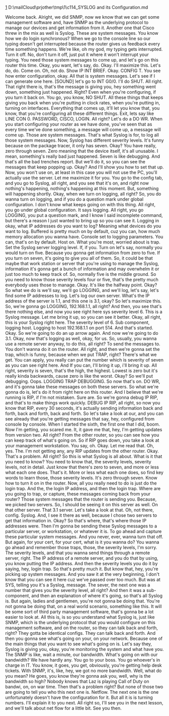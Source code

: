 [1](2)
D:\mailCloud\prjother\tmp\1\c114_SYSLOG and its Configuration.md  




Welcome back.
Alright, we did SNMP, now we know that we can get some management software and,
have SNMP as the underlying protocol to manage our devices and get information from it.
Another one that Cisco threw in the mix as well is Syslog.
These are system messages.
You know how we do login synchronous?
When we go to the console line so our typing doesn't get interrupted because the router gives us feedback every time something happens.
We're like, oh my god,
my typing gets interrupted.
Turn it off.
No, don't turn it off, just put it where it won't interrupt your typing.
You need those system messages to come up,
and let's go on this router this time.
Okay, you want, let's say, do.
Okay.
I'll maximize this.
Let's do, do.
Come on.
Oh, not do.
Show IP INT BRIEF.
Okay.
CONFIG T.
You see how enter configuration, okay.
All that is system messages.
Let's see if I can generate one here.
[SOUND] let's go to INT G0/0.
I'll do SHUT.
All right.
That right there is,
that's the message is giving you,
hey something went down,
something just happened.
Right?
Even when you're configuring,
if you turn it back on.
You go, you know, NO SHUT.
All these things that keeps giving you back when you're putting in clock rates,
when you're putting in,
turning on interfaces.
Everything that comes up,
it'll let you know that, you know,
that you're configuring all these different things.
Exit, lets say like LINE CON 0.
PASSWORD, CISCO, LOGIN.
All right?
Let's do a DO WR.
When you start configuring your router as we have done, you've seen that as every time we've done something, a message will come up, a message will come up.
Those are system messages.
That's what Syslog is for,
to log all those system messages.
Now, Syslog has different severity levels.
It's funny because on the package tracer,
it only has seven.
Okay?
You have really, zero through seven.
Zero meaning that the device itself,
it's all unusable.
I mean,
something's really bad just happened.
Seven is like debugging.
And that's all the bad trenches report.
But we'll do it, so you can see the messages that keep popping up.
Okay?
And I'll show you how to set that up.
Now, you won't use on,
at least in this case you will not use the PC, you'll actually use the server.
Let me maximize it for you.
You go to the config tab, and you go to Syslog, all right, and you see that it's on, and right now nothing's happening,
nothing's happening at this moment.
But, something will happening shortly.
Okay, when we turn on logging, all right?
So, you do wanna turn on logging, and if you do a question mark under global configuration.
I don't know what keeps going on with this thing.
All right,
you go under global configuration.
It says logging.
All right, you go LOGGING,
you put a question mark, and I know I said incomplete command, but there's a reason I just wanted to bring up so you can see it.
Logging in okay,
what IP addresses do you want to log?
Meaning what devices do you want to log.
Buffered is pretty much on by default,
cuz you can,
how much memory allocation you wanna have.
Console set to logging parameters.
You can, that's on by default.
Host on.
What you're most, worried about is trap.
Set the Syslog server logging level.
If, if you.
Turn on let's say,
normally you would turn on five.
Because you gonna get information from zero to five.
If you turn on seven,
it's going to give you all of them.
So, it could be that maybe that work station or server that you're using to manage the Syslog, information it's gonna get
a bunch of information and may overwhelm it or just too much to keep track of.
So, normally five is the middle ground.
So you need to know those severity levels four or five,
that's the pretty much everybody uses those to manage.
Okay.
It's like the halfway point.
Okay?
So what we do is we'll say, we'll go LOGGING, and we'll log, let's say,
let's find some IP addresses to log.
Let's log our own server.
What's the IP address of the server is 1.1, and this one is 3.1, okay?
So let's maximize this.
So, we're gonna go LOGGING,
192.168.1.1, all right?
And then,
you see that's there nothing else,
and now you see right here sys severity level 6.
This is a Syslog message.
Let me bring it up, so you can see it better.
Okay, all right,
this is your Syslog right here.
The severity level of 6.
Sub component, logging host.
Logging to host 192.168.1.1 on port 514.
And that's started.
Okay.
So we're going to do an up arrow again.
And now we're going to do 3.1.
Okay, now that's logging as well,
okay, for us.
So, usually, you wanna use a remote server anyway, to do this, all right?
To send the messages to.
You don't wanna do it on the router.
All right, and then we're gonna set the trap, which is funny,
because when we put TRAP, right?
There's what we get.
You can apply, you really can put the number which is severity of seven as you can see right here.
And If you can, I'll bring it up,
i'll bring it up.
All right, severity is seven,
that's the high, the highest.
Lowest is zero but it's really kinda backwards, cause zero is like the worst.
Okay?
So we'll put debugging.
Oops.
LOGGING TRAP DEBUGGING.
So now that's on.
DO WR, and it's gonna take these messages on both these servers.
So what we're gonna do is, let's do it from right here on this router.
And I believe that we're running is RIP,
if I'm not mistaken.
Sure are.
So we're gonna debug IP RIP, and that's to make things work quickly.
DEBUG IP RIP, all right, so now you know that RIP, every 30 seconds,
it's actually sending information back and forth, back and forth, back and forth.
So let's take a look at our,
and you can see already that you're getting messages that say,
hey, configured from console by console.
When I started the sixth,
the first one that I did, boom.
Now I'm getting, you scared me.
It, it gave me that, hey,
I'm getting updates from version two.
All right?
From the other router, so you can see how you can keep track of what's going on.
So if RIP goes down, you take a look at your management workstation.
You say, oh.
Okay.
Let me read that.
Oh, yes.
The.
I'm not getting any,
any RIP updates from the other router.
Okay.
That's a problem.
All right?
So this is what Syslog is all about.
What is it that you need to know?
You need to know that, the severity levels, severity levels, not in detail.
Just know that there's zero to seven,
and more or less what each one does.
That's it.
More or less what each one does,
so find key words to learn those,
those severity levels.
It's zero through seven.
Know how to turn it on in the router.
Now, all you really need to do is just do the login trap.
And the, the login IP address,
and then the login trap.
Where are you going to trap,
or capture, these messages coming back from your router?
Those system messages that the router is sending you.
Because, we picked two servers.
So, I should be seeing it on this server as well.
On that other server.
That 3.1 server.
Let's take a look at that.
Oh, not there, config.
Syslog.
And, I see it there as well,
because I chose two servers to get that information in.
Okay?
So that's where,
that's where those IP addresses were.
Then I'm gonna be sending these Syslog messages to a particular server, or workstation, or whatever it is.
To go ahead and capture these particular system messages.
And you never, ever, wanna turn that off.
But again, for your cert, for your cert, what is it you wanna do?
You wanna go ahead and remember those traps, those,
the severity levels, I'm sorry.
The severity levels, and that you wanna send things through a remote server, right.
The IP address of a remote server,
and you do that by using,
you know putting the IP address.
And then the severity levels you do it by saying, hey, login trap.
So that's pretty much it.
But know that, hey,
you're picking up system messages.
And you saw it at the very beginning,
I don't know that you can see it here cuz we've passed over too much.
But was at SYS,
telling you it's a Syslog, message.
The sever, the next one was a number that gives you the severity level, all right?
And then it was a sub-component, and then an explanation of where it's going, so that's all Syslog is.
But again, ladies and gentlemen,
you're not gonna be doing that.
You're not gonna be doing that, on a real world scenario, something like this.
It will be some sort of third party management software,
that's gonna be a lot easier to look at.
All this is, is so you understand what Syslog is, just like SNMP, which is the underlying protocol that you would configure on this management software, and
on the router, so they can talk back and forth, right?
They gotta be identical configs.
They can talk back and forth.
And then you gonna see what's going on your, on your network.
Because one of the main things that you want to see what's going on is.
Let's say they, Syslog is giving you,
okay, you're monitoring the system and what have you.
The SNMP is like,
wait a minute, our bandwidth.
What's going on with our bandwidth?
We have hardly any.
You go to your boss.
You go whoever's in charge in IT.
You know, it goes, you get, obviously,
you're getting help desk tickets.
With SNMP, it's, like, hey,
we got no more bandwidth.
Well, what do you mean?
He goes, you know they're gonna ask you,
well, why is the bandwidth so high?
Nobody knows that Laz is playing Call of Duty on bandwi, on, on war time.
Then that's a problem right?
But none of those two are going to tell you who this next one is.
Netflow.
The next one is the one unfortunately doesn't have the configuration for it.
But all it is is turning numbers.
I'll explain it to you next.
All right so,
I'll see you in the next lesson,
and we'll talk about net flow for a little bit.
See you then.